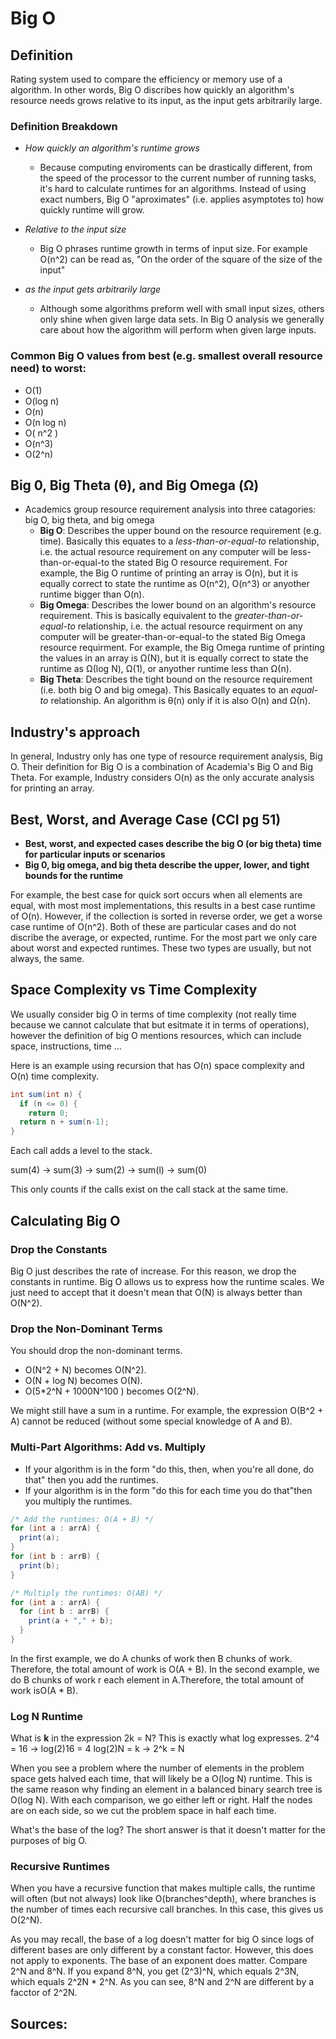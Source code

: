 # Big O

## Definition

Rating system used to compare the efficiency or memory use of a algorithm. In 
other words, Big O discribes how quickly an algorithm's resource needs grows relative 
to its input, as the input gets arbitrarily large.

### Definition Breakdown

- *How quickly an algorithm's runtime grows*
  - Because computing enviroments can be drastically different, from the speed of 
    the processor to the current number of running tasks, it's hard to calculate
    runtimes for an algorithms. Instead of using exact numbers, Big O "aproximates"
    (i.e. applies asymptotes to) how quickly runtime will grow.

- *Relative to the input size*
  -  Big O phrases runtime growth in terms of input size. For example O(n^2)
     can be read as, "On the order of the square of the size of the input"

- *as the input gets arbitrarily large*
  - Although some algorithms preform well with small input sizes, others only shine
    when given large data sets. In Big O analysis we generally care about how the
    algorithm will perform when given large inputs. 

### Common Big O values from best (e.g. smallest overall resource need) to worst:
- O(1)
- O(log n)
- O(n)
- O(n log n)
- O( n^2 )
- O(n^3)
- O(2^n)

## Big 0, Big Theta (θ), and Big Omega (Ω)

- Academics group resource requirement analysis into three catagories: big O, 
  big theta, and big omega
  - **Big O**: Describes the upper bound on the resource requirement (e.g. time). 
    Basically this equates to a *less-than-or-equal-to* relationship, i.e. the
    actual resource requirement on any computer will be less-than-or-equal-to the 
    stated Big O resource requirement. For example, the Big O runtime of printing 
    an array is O(n), but it is equally correct to state the runtime as O(n^2), 
    O(n^3) or anyother runtime bigger than O(n). 
  - **Big Omega**: Describes the lower bound on an algorithm's resource requirement.
    This is basically equivalent to the *greater-than-or-equal-to* relationship, i.e.
    the actual resource requirment on any computer will be greater-than-or-equal-to the
    stated Big Omega resource requirment. For example, the Big Omega runtime of printing
    the values in an array is Ω(N), but it is equally correct to state the runtime as Ω(log N), Ω(1), or anyother runtime less than Ω(n).
  - **Big Theta**: Describes the tight bound on the resource requirement (i.e. both big O and
    big omega). This Basically equates to an *equal-to* relationship. An algorithm is 
    θ(n) only if it is also O(n) and Ω(n).

## Industry's approach

In general, Industry only has one type of resource requirement analysis, Big O. Their
definition for Big O is a combination of Academia's Big O and Big Theta. For example,
Industry considers O(n) as the only accurate analysis for printing an array.

## Best, Worst, and Average Case (CCI pg 51)

  - **Best, worst, and expected cases describe the big O (or big theta) time for particular inputs or scenarios**
  - **Big 0, big omega, and big theta describe the upper, lower, and tight bounds for the runtime**
  
  For example, the best case for quick sort occurs when all elements are equal, with most
  most implementations, this results in a best case runtime of O(n). However, if the
  collection is sorted in reverse order, we get a worse case runtime of O(n^2). Both of these
  are particular cases and do not discribe the average, or expected, runtime. For the most
  part we only care about worst and expected runtimes. These two types are usually, but not
  always, the same.

## Space Complexity vs Time Complexity

We usually consider big O in terms of time complexity (not really time because we cannot calculate that but esitmate it in terms of operations), however the definition of big O mentions resources, which can include space, instructions, time ...

Here is an example using recursion that has O(n) space complexity and O(n) time complexity.

```java
int sum(int n) {
  if (n <= 0) {
    return 0;
  return n + sum(n-1);
}
```

Each call adds a level to the stack.

sum(4) -> sum(3) -> sum(2) -> sum(l) -> sum(0)

This only counts if the calls exist on the call stack at the same time.

## Calculating Big O

### Drop the Constants

Big O just describes the rate of increase. For this reason, we drop the constants in runtime. Big O allows us to express how the runtime scales. We just need to accept that it doesn't mean that O(N) is always better than O(N^2).

### Drop the Non-Dominant Terms

You should drop the non-dominant terms.

- O(N^2 + N) becomes O(N^2).
- O(N + log N) becomes O(N).
- O(5*2^N + 1000N^100 ) becomes O(2^N).

We might still have a sum in a runtime. For example, the expression O(B^2 + A) cannot be reduced (without some special knowledge of A and B).

### Multi-Part Algorithms: Add vs. Multiply

- If your algorithm is in the form "do this, then, when you're all done, do that" then you add the runtimes.
- If your algorithm is in the form "do this for each time you do that"then you multiply the runtimes.

```java
/* Add the runtimes: O(A + B) */
for (int a : arrA) {
  print(a);
}
for (int b : arrB) {
  print(b);
}

/* Multiply the runtimes: O(AB) */
for (int a : arrA) {
  for (int b : arrB) {
    print(a + "," + b);
  }
}
```

In the first example, we do A chunks of work then B chunks of work. Therefore, the total amount of work is O(A + B). In the second example, we do B chunks of work r each element in A.Therefore, the total amount of work isO(A * B).

### Log N Runtime

What is **k** in the expression 2k = N? This is exactly what log expresses. 2^4 = 16 -> log(2)16 = 4 log(2)N = k -> 2^k = N

When you see a problem where the number of elements in the problem space gets halved each time, that will likely be a O(log N) runtime. This is the same reason why finding an element in a balanced binary search tree is O(log N). With each comparison, we go either left or right. Half the nodes are on each side, so we cut the problem space in half each time.

What's the base of the log? The short answer is that it doesn't matter for the purposes of big O.

### Recursive Runtimes

When you have a recursive function that makes multiple calls, the runtime will often (but not always) look like O(branches^depth), where branches is the number of times each recursive call branches. In this case, this gives us O(2^N).

As you may recall, the base of a log doesn't matter for big O since logs of different bases are only different by a constant factor. However, this does not apply to exponents. The base of an exponent does matter. Compare 2^N and 8^N. If you expand 8^N, you get (2^3)^N, which equals 2^3N, which equals 2^2N * 2^N. As you can see, 8^N and 2^N are different by a facctor of 2^2N.

## Sources:
